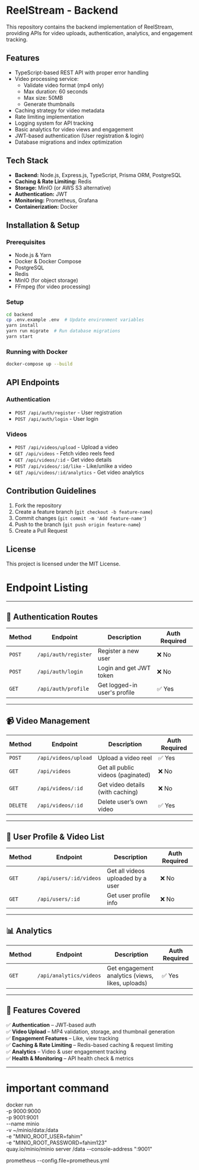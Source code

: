 # ReelStream - Backend

This repository contains the backend implementation of ReelStream, providing APIs for video uploads, authentication, analytics, and engagement tracking.

## Features
- TypeScript-based REST API with proper error handling
- Video processing service:
  - Validate video format (mp4 only)
  - Max duration: 60 seconds
  - Max size: 50MB
  - Generate thumbnails
- Caching strategy for video metadata
- Rate limiting implementation
- Logging system for API tracking
- Basic analytics for video views and engagement
- JWT-based authentication (User registration & login)
- Database migrations and index optimization

## Tech Stack
- **Backend:** Node.js, Express.js, TypeScript, Prisma ORM, PostgreSQL
- **Caching & Rate Limiting:** Redis
- **Storage:** MinIO (or AWS S3 alternative)
- **Authentication:** JWT
- **Monitoring:** Prometheus, Grafana
- **Containerization:** Docker

## Installation & Setup

### Prerequisites
- Node.js & Yarn
- Docker & Docker Compose
- PostgreSQL
- Redis
- MinIO (for object storage)
- FFmpeg (for video processing)

### Setup
```sh
cd backend
cp .env.example .env  # Update environment variables
yarn install
yarn run migrate  # Run database migrations
yarn start
```

### Running with Docker
```sh
docker-compose up --build
```

## API Endpoints
### Authentication
- `POST /api/auth/register` - User registration
- `POST /api/auth/login` - User login

### Videos
- `POST /api/videos/upload` - Upload a video
- `GET /api/videos` - Fetch video reels feed
- `GET /api/videos/:id` - Get video details
- `POST /api/videos/:id/like` - Like/unlike a video
- `GET /api/videos/:id/analytics` - Get video analytics

## Contribution Guidelines
1. Fork the repository
2. Create a feature branch (`git checkout -b feature-name`)
3. Commit changes (`git commit -m 'Add feature-name'`)
4. Push to the branch (`git push origin feature-name`)
5. Create a Pull Request

## License
This project is licensed under the MIT License.



# Endpoint Listing
---

## **🔐 Authentication Routes**
| Method | Endpoint         | Description              | Auth Required |
|--------|----------------|-------------------------|--------------|
| `POST` | `/api/auth/register` | Register a new user | ❌ No |
| `POST` | `/api/auth/login` | Login and get JWT token | ❌ No |
| `GET` | `/api/auth/profile` | Get logged-in user's profile | ✅ Yes |

---

## **📹 Video Management**
| Method | Endpoint | Description | Auth Required |
|--------|---------|-------------|--------------|
| `POST` | `/api/videos/upload` | Upload a video reel | ✅ Yes |
| `GET` | `/api/videos` | Get all public videos (paginated) | ❌ No |
| `GET` | `/api/videos/:id` | Get video details (with caching) | ❌ No |
| `DELETE` | `/api/videos/:id` | Delete user’s own video | ✅ Yes | 

---

## **👤 User Profile & Video List**
| Method | Endpoint | Description | Auth Required |
|--------|---------|-------------|--------------|
| `GET` | `/api/users/:id/videos` | Get all videos uploaded by a user | ❌ No |
| `GET` | `/api/users/:id` | Get user profile info | ❌ No |

---

## **📊 Analytics**
| Method | Endpoint | Description | Auth Required |
|--------|---------|-------------|--------------|
| `GET` | `/api/analytics/videos` | Get engagement analytics (views, likes, uploads) | ✅ Yes |


---

## **🚀 Features Covered**
✅ **Authentication** – JWT-based auth  
✅ **Video Upload** – MP4 validation, storage, and thumbnail generation  
✅ **Engagement Features** – Like, view tracking  
✅ **Caching & Rate Limiting** – Redis-based caching & request limiting  
✅ **Analytics** – Video & user engagement tracking  
✅ **Health & Monitoring** – API health check & metrics  

---

# important command

docker run \
  -p 9000:9000 \
  -p 9001:9001 \
  --name minio \
  -v ~/minio/data:/data \
  -e "MINIO_ROOT_USER=fahim" \
  -e "MINIO_ROOT_PASSWORD=fahim123" \
  quay.io/minio/minio server /data --console-address ":9001"

  prometheus --config.file=prometheus.yml
